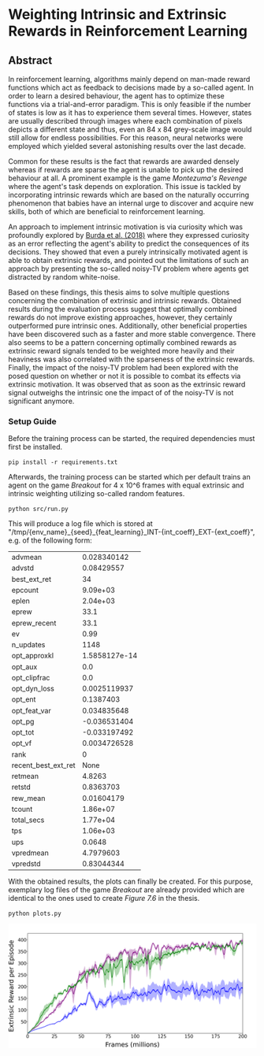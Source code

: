 # Weighting Intrinsic and Extrinsic Rewards in Reinforcement Learning
## Abstract
In reinforcement learning, algorithms mainly depend on man-made reward functions which act as feedback to decisions made by a so-called agent.
        In order to learn a desired behaviour, the agent has to optimize these functions via a trial-and-error paradigm.
        This is only feasible if the number of states is low as it has to experience them several times.
        However, states are usually described through images where each combination of pixels depicts a different state and thus, even an 84 x 84 grey-scale image would still allow for endless possibilities.
        For this reason, neural networks were employed which yielded several astonishing results over the last decade.
         
Common for these results is the fact that rewards are awarded densely whereas if rewards are sparse the agent is unable to pick up the desired behaviour at all.
        A prominent example is the game _Montezuma's Revenge_ where the agent's task depends on exploration.
        This issue is tackled by incorporating intrinsic rewards which are based on the naturally occurring phenomenon that babies have an internal urge to discover and acquire new skills, both of which are beneficial to reinforcement learning.

An approach to implement intrinsic motivation is via curiosity which was profoundly explored by [Burda et al. (2018)](https://arxiv.org/abs/1808.04355) where they expressed curiosity as an error reflecting the agent's ability to predict the consequences of its decisions.
They showed that even a purely intrinsically motivated agent is able to obtain extrinsic rewards, and pointed out the limitations of such an approach by presenting the so-called noisy-TV problem where agents get distracted by random white-noise.

Based on these findings, this thesis aims to solve multiple questions concerning the combination of extrinsic and intrinsic rewards.
        Obtained results during the evaluation process suggest that optimally combined rewards do not improve existing approaches, however, they certainly outperformed pure intrinsic ones.
        Additionally, other beneficial properties have been discovered such as a faster and more stable convergence.
        There also seems to be a pattern concerning optimally combined rewards as extrinsic reward signals tended to be weighted more heavily and their heaviness was also correlated with the sparseness of the extrinsic rewards.
        Finally, the impact of the noisy-TV problem had been explored with the posed question on whether or not it is possible to combat its effects via extrinsic motivation.
        It was observed that as soon as the extrinsic reward signal outweighs the intrinsic one the impact of of the noisy-TV is not significant anymore.

### Setup Guide

Before the training process can be started, the required dependencies must first be installed. 
```
pip install -r requirements.txt
```

Afterwards, the training process can be started which per default trains an agent on the game _Breakout_ for 4 x 10^6 frames with equal extrinsic and intrinsic weighting utilizing so-called random features.
```
python src/run.py
```

This will produce a log file which is stored at "/tmp/{env_name}\_{seed}\_{feat_learning}\_INT-{int\_coeff}\_EXT-{ext\_coeff}", e.g. of the following form:


<table class="tg">
  <tr>
    <td class="tg-cly1">advmean</td>
    <td class="tg-cly1">0.028340142</td>
  </tr>
  <tr>
    <td class="tg-cly1">advstd</td>
    <td class="tg-cly1">0.08429557</td>
  </tr>
  <tr>
    <td class="tg-cly1">best_ext_ret</td>
    <td class="tg-cly1">34</td>
  </tr>
  <tr>
    <td class="tg-cly1">epcount</td>
    <td class="tg-cly1">9.09e+03</td>
  </tr>
  <tr>
    <td class="tg-cly1">eplen</td>
    <td class="tg-cly1">2.04e+03</td>
  </tr>
  <tr>
    <td class="tg-cly1">eprew</td>
    <td class="tg-cly1">33.1</td>
  </tr>
  <tr>
    <td class="tg-cly1">eprew_recent</td>
    <td class="tg-cly1">33.1</td>
  </tr>
  <tr>
    <td class="tg-cly1">ev</td>
    <td class="tg-cly1">0.99</td>
  </tr>
  <tr>
    <td class="tg-cly1">n_updates</td>
    <td class="tg-cly1">1148</td>
  </tr>
  <tr>
    <td class="tg-cly1">opt_approxkl</td>
    <td class="tg-cly1">1.5858127e-14</td>
  </tr>
  <tr>
    <td class="tg-cly1">opt_aux</td>
    <td class="tg-cly1">0.0</td>
  </tr>
  <tr>
    <td class="tg-cly1">opt_clipfrac</td>
    <td class="tg-cly1">0.0</td>
  </tr>
  <tr>
    <td class="tg-cly1">opt_dyn_loss</td>
    <td class="tg-cly1">0.0025119937</td>
  </tr>
  <tr>
    <td class="tg-cly1">opt_ent</td>
    <td class="tg-cly1">0.1387403</td>
  </tr>
  <tr>
    <td class="tg-cly1">opt_feat_var</td>
    <td class="tg-cly1">0.034835648</td>
  </tr>
  <tr>
    <td class="tg-cly1">opt_pg</td>
    <td class="tg-cly1">-0.036531404</td>
  </tr>
  <tr>
    <td class="tg-cly1">opt_tot</td>
    <td class="tg-cly1">-0.033197492</td>
  </tr>
  <tr>
    <td class="tg-cly1">opt_vf</td>
    <td class="tg-cly1">0.0034726528</td>
  </tr>
  <tr>
    <td class="tg-cly1">rank</td>
    <td class="tg-cly1">0</td>
  </tr>
  <tr>
    <td class="tg-cly1">recent_best_ext_ret</td>
    <td class="tg-cly1">None</td>
  </tr>
  <tr>
    <td class="tg-cly1">retmean</td>
    <td class="tg-cly1">4.8263</td>
  </tr>
  <tr>
    <td class="tg-cly1">retstd</td>
    <td class="tg-cly1">0.8363703</td>
  </tr>
  <tr>
    <td class="tg-cly1">rew_mean</td>
    <td class="tg-cly1">0.01604179</td>
  </tr>
  <tr>
    <td class="tg-cly1">tcount</td>
    <td class="tg-cly1">1.86e+07</td>
  </tr>
  <tr>
    <td class="tg-cly1">total_secs</td>
    <td class="tg-cly1">1.77e+04</td>
  </tr>
  <tr>
    <td class="tg-cly1">tps</td>
    <td class="tg-cly1">1.06e+03</td>
  </tr>
  <tr>
    <td class="tg-cly1">ups</td>
    <td class="tg-cly1">0.0648</td>
  </tr>
  <tr>
    <td class="tg-cly1">vpredmean</td>
    <td class="tg-cly1">4.7979603</td>
  </tr>
  <tr>
    <td class="tg-cly1">vpredstd</td>
    <td class="tg-cly1">0.83044344</td>
  </tr>
</table>


With the obtained results, the plots can finally be created. For this purpose, exemplary log files of the game _Breakout_ are already provided which are identical to the ones used to create _Figure 7.6_ in the thesis.

```
python plots.py
```

![Example Plot of Breakout](https://github.com/RafaelSterzinger/Bachelor-Thesis/blob/master/thesis/figures/breakout/Breakout_eprew_recent.png)

